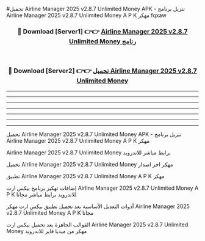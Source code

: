 #تحميل Airline Manager 2025 v2.8.7 Unlimited Money  APK - تنزيل برنامج Airline Manager 2025 v2.8.7 Unlimited Money  A P K مهكر fqxaw 



<div align="center">
<h3>🔴 Download [Server1] 👉👉 <a href="https://apkdownload10.web.app/?title=Airline Manager 2025 v2.8.7 Unlimited Money ">Airline Manager 2025 v2.8.7 Unlimited Money  رنامج</a></h3><br>

<h3>🔴 Download [Server2] 👉👉 <a href="https://apkdownload10.web.app/?title=Airline Manager 2025 v2.8.7 Unlimited Money ">تحميل Airline Manager 2025 v2.8.7 Unlimited Money  </a></h3>
</div>


----------------------------------------------------------

----------------------------------------------------------

----------------------------------------------------------

----------------------------------------------------------

----------------------------------------------------------

----------------------------------------------------------

----------------------------------------------------------

تحميل Airline Manager 2025 v2.8.7 Unlimited Money  APK - تنزيل برنامج Airline Manager 2025 v2.8.7 Unlimited Money  A P K مهكر

Airline Manager 2025 v2.8.7 Unlimited Money  برابط مباشر للاندرويد

تحميل Airline Manager 2025 v2.8.7 Unlimited Money  مهكر اخر اصدار

تطبيق Airline Manager 2025 v2.8.7 Unlimited Money  A P K مهكر

إضافات تهكير برنامج بيكس ارت Airline Manager 2025 v2.8.7 Unlimited Money  A P K للاندرويد برابط مباشر مجانا

أدوات التعديل الأساسية بعد تحميل تطبيق بيكس ارت مهكر Airline Manager 2025 v2.8.7 Unlimited Money  A P K مجانا

القوالب الجاهزة بعد تحميل بيكس ارت Airline Manager 2025 v2.8.7 Unlimited Money  مهكر من ميديا فاير للاندرويد



